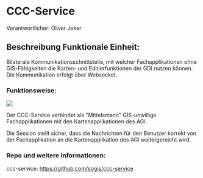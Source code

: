 # CCC-Service

Verantwortlicher: Oliver Jeker

## Beschreibung Funktionale Einheit:
Bilaterale Kommunikationsschnittstelle, mit welcher Fachapplikationen ohne GIS-Fähigkeiten die Karten- und Editierfunktionen der GDI nutzen können. Die Kommunikation erfolgt über Websocket.

### Funktionsweise:
![](https://github.com/sogis/ccc-service/raw/master/docs/res/overview.png)

Der CCC-Service verbindet als "Mittelsmann" GIS-unwillige Fachapplikationen mit den Kartenapplikationen des AGI.

Die Session stellt sicher, dass die Nachrichten für den Benutzer korrekt von der Fachapplikation an die Kartenapplikation des AGI weitergereicht wird.

### Repo und weitere Informationen:
ccc-service: https://github.com/sogis/ccc-service
